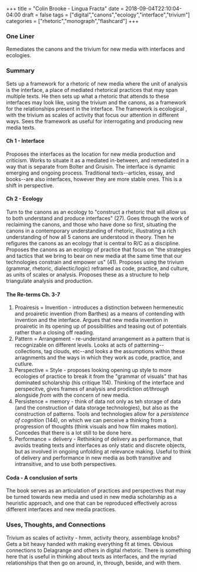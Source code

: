 +++
title = "Colin Brooke - Lingua Fracta"
date = 2018-09-04T22:10:04-04:00
draft = false
tags = ["digital","canons","ecology","interface","trivium"]
categories = ["rhetoric","monograph","flashcard"]
+++
### One Liner
Remediates the canons and the trivium for new media with interfaces and ecologies.

### Summary
Sets up a framework for a rhetoric of new media where the unit of analysis is the interface, a place of mediated rhetorical practices that may span multiple texts. He then sets up what a rhetoric that attends to these interfaces may look like, using the trivium and the canons, as a framework for the relationships present in the interface. The framework is ecological , with the trivium as scales of activity that focus our attention in different ways. Sees the framework as useful for interrogating and producing new media texts.

#### Ch 1 - Interface
Proposes the interfaces as the location for new media production and criticism. Works to situate it as a mediated in-between, and remediated in a way that is separate from Bolter and Gruisin. The interface is dynamic emerging and ongoing process. Traditional texts--articles, essay, and books--are also interfaces, however they are more stable ones. This is a shift in perspective.

#### Ch 2 - Ecology
Turn to the canons as an ecology to "construct a rhetoric that will allow us to both understand and produce interfaces" (27). Goes through the work of reclaiming the canons, and those who have done so first, situating the canons in a contemporary understanding of rhetoric, illustrating a rich understanding of how all 5 canons are understood in theory. Then he refigures the canons as an ecology that is central to R/C as a discipline. Proposes the canons as an ecology of practice that focus on "the strategies and tactics that we bring to bear on new media at the same time that our technologies constrain and empower us" (41). Proposes using the trivium (grammar, rhetoric, dialectic/logic) reframed as code, practice, and culture, as units of scales or analysis. Proposes these as a structure to help triangulate analysis and production.

#### The Re-terms Ch. 3-7
1. Proairesis = Invention - introduces a distinction between hermeneutic and proairetic invention (from Barthes) as a means of contending with invention and the interface. Argues that new media invention in proairetic in its opening up of possibilities and teasing out of potentials rather than a closing off reading.
2. Pattern = Arrangement - re-understand arrangement as a pattern that is recognizable on different levels. Looks at acts of patterning--collections, tag clouds, etc--and looks a the assumptions within these arragnments and the ways in which they work as code, practice, and cutlure.
3. Perspective = Style - proposes looking opening up style to more ecologies of practice to break it from the "grammar of visuals" that has dominated scholarship (his critique 114). Thinking of the interface and perspecitve, gives frames of analysis and prodiction *at/through* alongside *from* with the concern of new media.
4. Persistence = memory - think of data not only as teh storage of data (and the construction of data storage technologies), but also as the construction of patterns. Tools and technologies allow for a *persistence of cognition* (144), on which we can perceive a thinking from a progression of thoughts (think visuals and how film makes motion). Concedes that there is a lot still to be done here.
5. Performance = delivery - Rethinking of delivery as performance, that avoids treating texts and interfaces as only static and discrete objects, but as involved in ongoing unfolding at relevance making. Useful to think of delivery and performance in new media as both transitive and intransitive, and to use both perspectives.

#### Coda - A conclusion of sorts
The book serves as an articulation of practices and perspectives that may be turned towards new media and used in new media scholarship as a heuristic approach, and one that can be reproduced effectively across different interfaces and new media practices.

### Uses, Thoughts, and Connections
Trivium as scales of activity - hmm, activity theory, assemblage knobs? Gets a bit heavy handed with making everything fit at times. Obvious connections to Delagrange and others in digital rhetoric. There is something here that is useful in thinking about texts as interfaces, and the myriad relationships that then go on around, in, through, beside, and with them.

